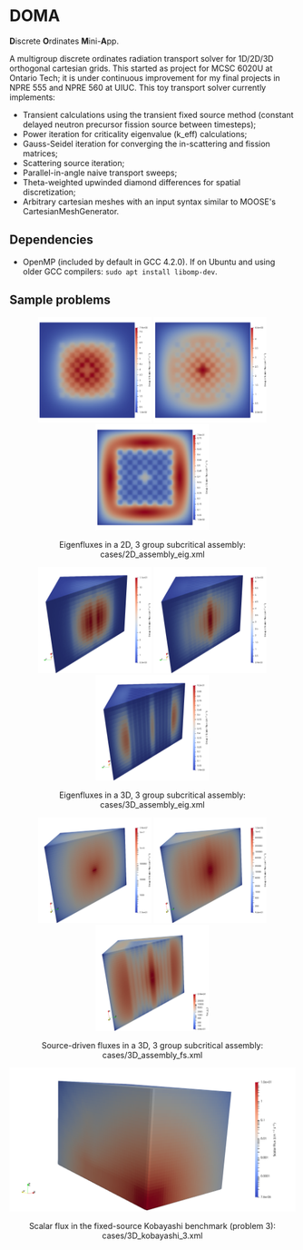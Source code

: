 # DOMA
**D**iscrete **O**rdinates **M**ini-**A**pp.

A multigroup discrete ordinates radiation transport solver for 1D/2D/3D orthogonal cartesian grids. This started as project for MCSC 6020U at Ontario Tech; it is under continuous improvement for my final projects in NPRE 555 and NPRE 560 at UIUC. This toy transport solver currently implements:

- Transient calculations using the transient fixed source method (constant delayed neutron precursor fission source between timesteps);
- Power iteration for criticality eigenvalue (k_eff) calculations;
- Gauss-Seidel iteration for converging the in-scattering and fission matrices;
- Scattering source iteration;
- Parallel-in-angle naive transport sweeps;
- Theta-weighted upwinded diamond differences for spatial discretization;
- Arbitrary cartesian meshes with an input syntax similar to MOOSE's CartesianMeshGenerator.

## Dependencies

- OpenMP (included by default in GCC 4.2.0). If on Ubuntu and using older GCC compilers: `sudo apt install libomp-dev`.

## Sample problems

<p align="center">
  <img src="/images/2D_g1_lin.png" width="200" />
  <img src="/images/2D_g2_lin.png" width="200" />
  <img src="/images/2D_g3_lin.png" width="200" />
</p>

<p align="center">
Eigenfluxes in a 2D, 3 group subcritical assembly: cases/2D_assembly_eig.xml
</p>

<p align="center">
  <img src="/images/3D_g1_lin.png" width="200" />
  <img src="/images/3D_g2_lin.png" width="200" />
  <img src="/images/3D_g3_lin.png" width="200" />
</p>

<p align="center">
Eigenfluxes in a 3D, 3 group subcritical assembly: cases/3D_assembly_eig.xml
</p>

<p align="center">
  <img src="/images/3D_src_g1_log.png" width="200" />
  <img src="/images/3D_src_g2_log.png" width="200" />
  <img src="/images/3D_src_g3_log.png" width="200" />
</p>

<p align="center">
Source-driven fluxes in a 3D, 3 group subcritical assembly: cases/3D_assembly_fs.xml
</p>

<p align="center">
  <img src="/images/3D_kob_3.png" width="600" />
</p>

<p align="center">
Scalar flux in the fixed-source Kobayashi benchmark (problem 3): cases/3D_kobayashi_3.xml
</p>
